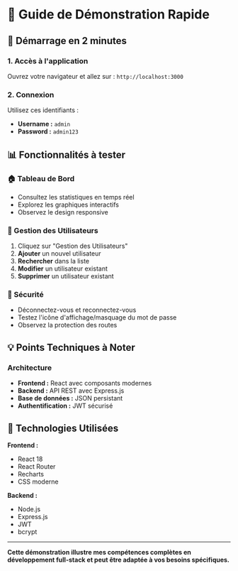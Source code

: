 # 🎯 Guide de Démonstration Rapide

## 🚀 Démarrage en 2 minutes

### **1. Accès à l'application**
Ouvrez votre navigateur et allez sur : `http://localhost:3000`

### **2. Connexion**
Utilisez ces identifiants :
- **Username :** `admin`
- **Password :** `admin123`

## 📊 Fonctionnalités à tester

### **🏠 Tableau de Bord**
- Consultez les statistiques en temps réel
- Explorez les graphiques interactifs
- Observez le design responsive

### **👥 Gestion des Utilisateurs**
1. Cliquez sur "Gestion des Utilisateurs"
2. **Ajouter** un nouvel utilisateur
3. **Rechercher** dans la liste
4. **Modifier** un utilisateur existant
5. **Supprimer** un utilisateur existant

### **🔐 Sécurité**
- Déconnectez-vous et reconnectez-vous
- Testez l'icône d'affichage/masquage du mot de passe
- Observez la protection des routes

## 💡 Points Techniques à Noter

### **Architecture**
- **Frontend :** React avec composants modernes
- **Backend :** API REST avec Express.js
- **Base de données :** JSON persistant
- **Authentification :** JWT sécurisé

## 🔧 Technologies Utilisées

**Frontend :**
- React 18
- React Router
- Recharts
- CSS moderne

**Backend :**
- Node.js
- Express.js
- JWT
- bcrypt

---

**Cette démonstration illustre mes compétences complètes en développement full-stack et peut être adaptée à vos besoins spécifiques.**
